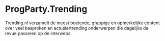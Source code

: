 # ProgParty.Trending
Trending.nl verzamelt de meest boeiende, grappige en opmerkelijke content over veel besproken en actuele/trending onderwerpen die dagelijks de revue passeren op de interwebs.
